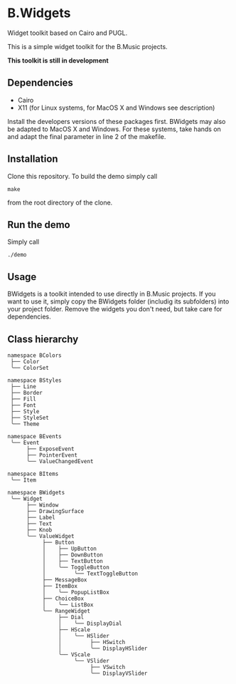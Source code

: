 # B.Widgets
Widget toolkit based on Cairo and PUGL.

This is a simple widget toolkit for the B.Music projects. 

**This toolkit is still in development**

Dependencies
------------
* Cairo
* X11 (for Linux systems, for MacOS X and Windows see description)

Install the developers versions of these packages first. BWidgets may also be adapted to MacOS X and Windows. For these systems, take hands on and adapt the final parameter in line 2 of the makefile. 

Installation
------------
Clone this repository. To build the demo simply call

```
make
```
from the root directory of the clone.

Run the demo
------------
Simply call

```
./demo
```

Usage
-----
BWidgets is a toolkit intended to use directly in B.Music projects. If you want to use it, simply copy the BWidgets folder (includig its subfolders) into your project folder. Remove the widgets you don't need, but take care for dependencies.

Class hierarchy
---------------
```
namespace BColors
 ├── Color
 ╰── ColorSet
 
namespace BStyles
 ├── Line
 ├── Border
 ├── Fill
 ├── Font
 ├── Style
 ├── StyleSet
 ╰── Theme
  
namespace BEvents
 ╰── Event
      ├── ExposeEvent
      ├── PointerEvent
      ╰── ValueChangedEvent
       
namespace BItems
 ╰── Item
 
namespace BWidgets
 ╰── Widget
      ├── Window
      ├── DrawingSurface
      ├── Label
      ├── Text
      ├── Knob
      ╰── ValueWidget
           ├── Button
           │    ├── UpButton
           │    ├── DownButton
           │    ├── TextButton
           │    ╰── ToggleButton
           │         ╰── TextToggleButton
           ├── MessageBox
           ├── ItemBox
           │    ╰── PopupListBox
           ├── ChoiceBox
           │    ╰── ListBox
           ╰── RangeWidget
                ├── Dial
                │    ╰── DisplayDial
                ├── HScale
                │    ╰── HSlider
                │         ├── HSwitch
                │         ╰── DisplayHSlider
                ╰── VScale
                     ╰── VSlider
                          ├── VSwitch
                          ╰── DisplayVSlider
 
```